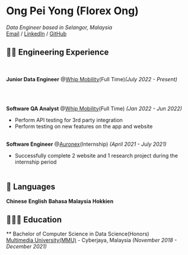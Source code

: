 # Ong Pei Yong (Florex Ong)
_Data Engineer based in Selangor, Malaysia_<br>
[Email](mailto:florexong99@gmail.com) / [LinkedIn](https://www.linkedin.com/in/ong-pei-yong-4a9b10175/) / [GitHub](https://github.com/florexong)

## 👨‍💻 Engineering Experience
<br><br>
**Junior Data Engineer** @[Whip Mobility](https://www.whipmobility.com/)(Full Time)_(July 2022 - Present)_<br>
 
<br><br>

**Software QA Analyst** @[Whip Mobility](https://www.whipmobility.com/)(Full Time) _(Jan 2022 - Jun 2022)_ <br>
  - Perform API testing for 3rd party integration
  - Perform testing on new features on the app and website
<br><br>

**Software Engineer** @[Auronex](https://auronex.com)(Internship) _(April 2021 - July 2021)_ <br>
  - Successfully complete 2 website and 1 research project during the internship period
<br><br>
## 💬 Languages
**Chinese**
**English**
**Bahasa Malaysia**
**Hokkien**

## 🧑🏽‍🎓 Education
** Bachelor of Computer Science in Data Science(Honors)<br>
[Multimedia University(MMU)](https://www.mmu.edu.my/) - Cyberjaya, Malaysia _(November 2018 - December 2021)_ <br>

